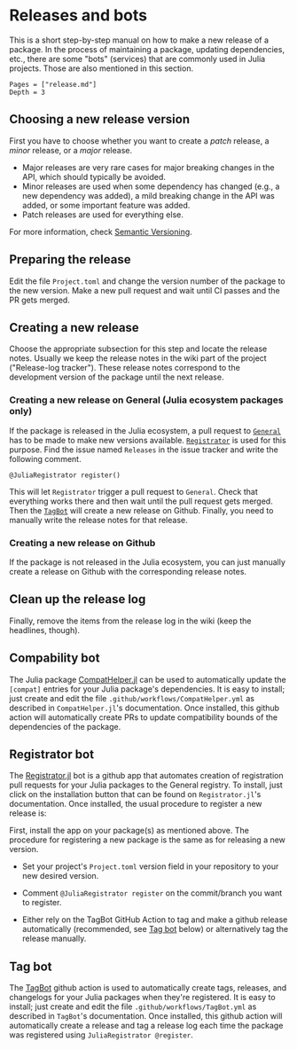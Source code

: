 # Releases and bots

This is a short step-by-step manual on how to make a new release of a package.
In the process of maintaining a package, updating dependencies, etc.,
there are some "bots" (services) that are commonly used in Julia projects. Those
are also mentioned in this section.

```@contents
Pages = ["release.md"]
Depth = 3
```

## Choosing a new release version

First you have to choose whether you want to create a *patch* release, a *minor*
release, or a *major* release.

* Major releases are very rare cases for major breaking changes in the API,
  which should typically be avoided.
* Minor releases are used when some dependency has changed (e.g., a new
  dependency was added), a mild breaking change in the API was added, or some
  important feature was added.
* Patch releases are used for everything else.

For more information, check [Semantic Versioning](https://semver.org/).


## Preparing the release

Edit the file `Project.toml` and change the version number of the package to the
new version. Make a new pull request and wait until CI passes and the PR gets merged.


## Creating a new release

Choose the appropriate subsection for this step and locate the release notes.
Usually we keep the release notes in the wiki part of the project
("Release-log tracker").
These release notes correspond to the development version of the package until
the next release.


### Creating a new release on General (Julia ecosystem packages only)

If the package is released in the Julia ecosystem, a pull request to
[`General`](https://github.com/JuliaRegistries/General) has to be made to make
new versions available.
[`Registrator`](https://juliaregistrator.github.io/) is used for this purpose.
Find the issue named `Releases` in the issue tracker and write the following
comment.

    @JuliaRegistrator register()

This will let `Registrator` trigger a pull request to `General`.
Check that everything works there and then wait until the pull request gets
merged.
Then the [`TagBot`](https://github.com/apps/julia-tagbot) will create a new
release on Github.
Finally, you need to manually write the release notes for that release.


### Creating a new release on Github

If the package is not released in the Julia ecosystem, you can just manually
create a release on Github with the corresponding release notes.


## Clean up the release log

Finally, remove the items from the release log in the wiki (keep the headlines,
though).

## Compability bot

The Julia package [CompatHelper.jl](https://github.com/JuliaRegistries/CompatHelper.jl)
can be used to automatically update the `[compat]` entries for your Julia package's
dependencies. It is easy to install; just create and edit the file
`.github/workflows/CompatHelper.yml` as described in `CompatHelper.jl`'s documentation.
Once installed, this github action will automatically create PRs to update compatibility
bounds of the dependencies of the package.

## Registrator bot

The [Registrator.jl](https://github.com/JuliaRegistries/Registrator.jl) bot is a
github app that automates creation of registration pull requests for your Julia packages
to the General registry. To install, just click on the installation button that can be
found on `Registrator.jl`'s documentation. Once installed, the usual procedure to
register a new release is:

First, install the app on your package(s) as mentioned above. The procedure for registering a new package is the same as for releasing a new version.

- Set your project's `Project.toml` version field in your repository to your new desired version.

- Comment `@JuliaRegistrator register` on the commit/branch you want to register.

- Either rely on the TagBot GitHub Action to tag and make a github release automatically
  (recommended, see [Tag bot](@ref) below) or alternatively tag the release manually.

## Tag bot

The [TagBot](https://github.com/JuliaRegistries/TagBot) github action is used to
automatically create tags, releases, and changelogs for your Julia packages when they're
registered. It is easy to install; just create and edit the file
`.github/workflows/TagBot.yml` as described in `TagBot`'s documentation.
Once installed, this github action will automatically create a release and tag a release
log each time the package was registered using `JuliaRegistrator @register`.
